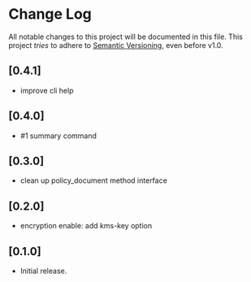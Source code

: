 # Change Log

All notable changes to this project will be documented in this file.
This project *tries* to adhere to [Semantic Versioning](http://semver.org/), even before v1.0.

## [0.4.1]
- improve cli help

## [0.4.0]
-  #1 summary command

## [0.3.0]
- clean up policy_document method interface

## [0.2.0]
- encryption enable: add kms-key option

## [0.1.0]
- Initial release.
